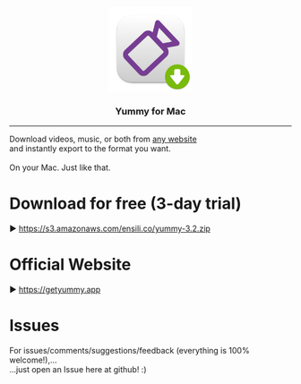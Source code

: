 <p align=center>
  <img height="150px" src="https://github.com/enSili-co/yummy/raw/main/images/logo.png"/>
</p>
<h3 align=center>Yummy for Mac</h3>

---

Download videos, music, or both from <u>any website</u><br>and instantly export to the format you want.<br><br>On your Mac. Just like that.

# Download for free (3-day trial)

▶︎ https://s3.amazonaws.com/ensili.co/yummy-3.2.zip

# Official Website

▶︎ https://getyummy.app

# Issues

For issues/comments/suggestions/feedback (everything is 100% welcome!),...    
...just open an Issue here at github! :)
